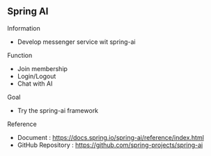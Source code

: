 ## Spring AI

Information
- Develop messenger service wit spring-ai

Function
- Join membership
- Login/Logout
- Chat with AI

Goal
- Try the spring-ai framework

Reference
- Document : https://docs.spring.io/spring-ai/reference/index.html
- GitHub Repository : https://github.com/spring-projects/spring-ai
